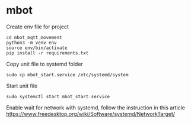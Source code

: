 # mbot

Create env file for project
```
cd mbot_mqtt_movement
python3 -m venv env
source env/bin/activate
pip install -r requirements.txt
```

Copy unit file to systemd folder
```
sudo cp mbot_start.service /etc/systemd/system
```

Start unit file
```
sudo systemctl start mbot_start.service
```

Enable wait for network with systemd, follow the instruction in this article
https://www.freedesktop.org/wiki/Software/systemd/NetworkTarget/
